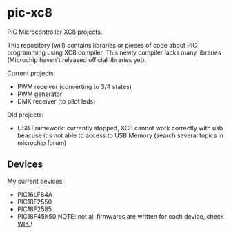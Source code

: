 pic-xc8
=======

PIC Microcontroller XC8 projects.

This repository (will) contains libraries or pieces of code about PIC programming using XC8 compiler. This newly compiler lacks many libraries 
(Microchip haven't released official libraries yet).


Current projects:
- PWM receiver (converting to 3/4 states)
- PWM generator
- DMX receiver (to pilot leds) 

Old projects:
- USB Framework: currently stopped, XC8 cannot work correctly with usb beacuse it's not able to access to USB Memory (search several topics in 
microchip forum) 

Devices
-------
My current devices:
- PIC16LF84A
- PIC18F2550
- PIC18F2585
- PIC18F45K50
NOTE: not all firmwares are written for each device, check [WIKI](https://github.com/federeghe/pic-xc8/wiki)!
